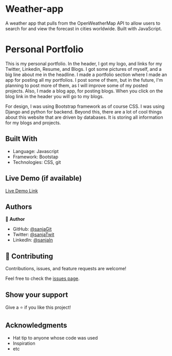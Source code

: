 # Weather-app

A weather app that pulls from the OpenWeatherMap API to allow users to search for and view the forecast in cities worldwide. Built with JavaScript.


# Personal Portfolio

This is my personal portfolio. In the header, I got my logo, and links for my Twitter, Linkedin, Resume, and Blogs. 
I got some pictures of myself, and a big line about me in the headline.
I made a portfolio section where I made an app for posting all my portfolios. 
I post some of them, but in the future, I'm planning to post more of them, as I will improve some of my posted projects.
Also, I made a blog app, for posting blogs. When you click on the blog link in the header you will go to my blogs.

For design, I was using Bootstrap framework as of course CSS.
I was using Django and python for backend.
Beyond this, there are a lot of cool things about this website that are driven by databases. It is storing all information for my blogs and projects.


## Built With

- Language: Javascript
- Framework: Bootstap
- Technologies: CSS, git


## Live Demo (if available)

[Live Demo Link](https://sanja969.github.io/Weather-app/)


## Authors

👤 **Author**

- GitHub: [@sanjaGit](https://github.com/Sanja969)
- Twitter: [@sanjaTwit](https://twitter.com/SanjaMandic42)
- LinkedIn: [@sanjaIn](https://linkedin.com/in/sanja-mandic-823995a2/)


## 🤝 Contributing

Contributions, issues, and feature requests are welcome!

Feel free to check the [issues page](../../issues/).

## Show your support

Give a ⭐️ if you like this project!

## Acknowledgments

- Hat tip to anyone whose code was used
- Inspiration
- etc
